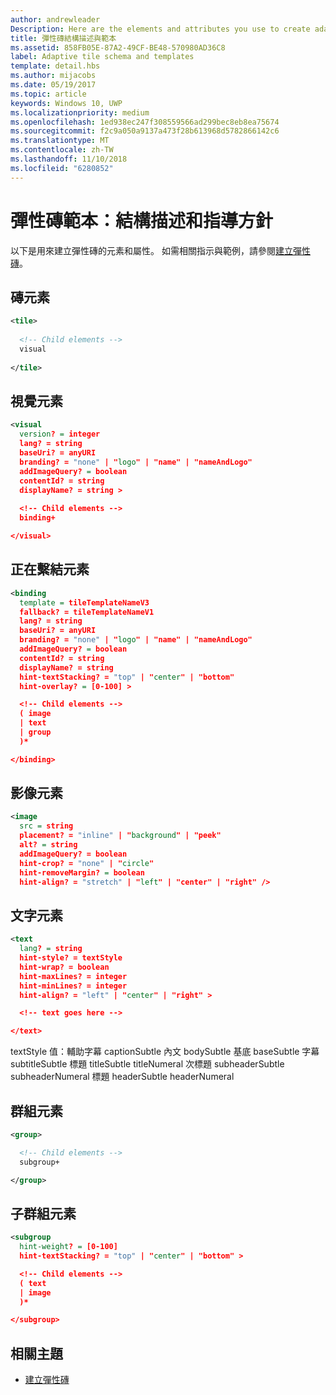 ```yaml
---
author: andrewleader
Description: Here are the elements and attributes you use to create adaptive tiles.
title: 彈性磚結構描述與範本
ms.assetid: 858FB05E-87A2-49CF-BE48-570980AD36C8
label: Adaptive tile schema and templates
template: detail.hbs
ms.author: mijacobs
ms.date: 05/19/2017
ms.topic: article
keywords: Windows 10, UWP
ms.localizationpriority: medium
ms.openlocfilehash: 1ed938ec247f308559566ad299bec8eb8ea75674
ms.sourcegitcommit: f2c9a050a9137a473f28b613968d5782866142c6
ms.translationtype: MT
ms.contentlocale: zh-TW
ms.lasthandoff: 11/10/2018
ms.locfileid: "6280852"
---
```

# <a name="adaptive-tile-templates-schema-and-guidance"></a>彈性磚範本：結構描述和指導方針

 

以下是用來建立彈性磚的元素和屬性。 如需相關指示與範例，請參閱[建立彈性磚](create-adaptive-tiles.md)。

## <a name="tile-element"></a>磚元素


``` xml
<tile>
  
  <!-- Child elements -->
  visual
  
</tile>
```

## <a name="visual-element"></a>視覺元素


``` xml
<visual
  version? = integer
  lang? = string
  baseUri? = anyURI
  branding? = "none" | "logo" | "name" | "nameAndLogo"
  addImageQuery? = boolean
  contentId? = string
  displayName? = string >
    
  <!-- Child elements -->
  binding+

</visual>
```

## <a name="binding-element"></a>正在繫結元素


``` xml
<binding
  template = tileTemplateNameV3
  fallback? = tileTemplateNameV1
  lang? = string
  baseUri? = anyURI
  branding? = "none" | "logo" | "name" | "nameAndLogo"
  addImageQuery? = boolean
  contentId? = string
  displayName? = string
  hint-textStacking? = "top" | "center" | "bottom"
  hint-overlay? = [0-100] >

  <!-- Child elements -->
  ( image
  | text
  | group
  )*

</binding>
```

## <a name="image-element"></a>影像元素


``` xml
<image
  src = string
  placement? = "inline" | "background" | "peek"
  alt? = string
  addImageQuery? = boolean
  hint-crop? = "none" | "circle"
  hint-removeMargin? = boolean
  hint-align? = "stretch" | "left" | "center" | "right" />
```

## <a name="text-element"></a>文字元素


``` xml
<text
  lang? = string
  hint-style? = textStyle
  hint-wrap? = boolean
  hint-maxLines? = integer
  hint-minLines? = integer
  hint-align? = "left" | "center" | "right" >

  <!-- text goes here -->

</text>
```

textStyle 值：輔助字幕 captionSubtle 內文 bodySubtle 基底 baseSubtle 字幕 subtitleSubtle 標題 titleSubtle titleNumeral 次標題 subheaderSubtle subheaderNumeral 標題 headerSubtle headerNumeral

## <a name="group-element"></a>群組元素


``` xml
<group>

  <!-- Child elements -->
  subgroup+

</group>
```

## <a name="subgroup-element"></a>子群組元素


``` xml
<subgroup
  hint-weight? = [0-100]
  hint-textStacking? = "top" | "center" | "bottom" >

  <!-- Child elements -->
  ( text
  | image
  )*

</subgroup>
```

## <a name="related-topics"></a>相關主題


* [建立彈性磚](create-adaptive-tiles.md)
 

 




